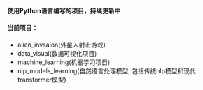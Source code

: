 #### 使用Python语言编写的项目，持续更新中

#### 当前项目：
- alien_invsaion(外星人射击游戏)
- data_visual(数据可视化项目)
- machine_learning(机器学习项目)
- nlp_models_learning(自然语言处理模型, 包括传统nlp模型和现代transformer模型)
